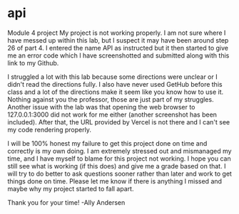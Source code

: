 # api
Module 4 project
My project is not working properly. I am not sure where I have messed up within this lab, but I suspect it may have been around step 26 of part 4. I entered the name API as instructed but it then started to give me an error code which I have screenshotted and submitted along with this link to my Github.

I struggled a lot with this lab because some directions were unclear or I didn't read the directions fully. I also have never used GetHub before this class and a lot of the directions make it seem like you know how to use it. Nothing against you the professor, those are just part of my struggles. Another issue with the lab was that opening the web browser to 127.0.0.1:3000 did not work for me either (another screenshot has been included). After that, the URL provided by Vercel is not there and I can't see my code rendering properly.

I will be 100% honest my failure to get this project done on time and correctly is my own doing. I am extremely stressed out and mismanaged my time, and I have myself to blame for this project not working. I hope you can still see what is working (if this does) and give me a grade based on that. I will try to do better to ask questions sooner rather than later and work to get things done on time. Please let me know if there is anything I missed and maybe why my project started to fall apart.

Thank you for your time! 
-Ally Andersen
